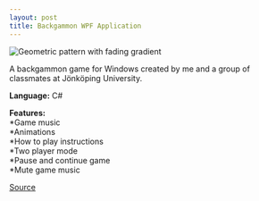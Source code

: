 ```yaml
---
layout: post
title: Backgammon WPF Application
---
```

![Geometric pattern with fading gradient](/img/backgammon.gif)

A backgammon game for Windows created by me and a group of classmates at Jönköping University.

**Language:** C#<br>

**Features:**<br>
*Game music<br>
*Animations<br>
*How to play instructions<br>
*Two player mode<br>
*Pause and continue game<br>
*Mute game music

[Source](https://github.com/axelnyberg/Backgammon)





